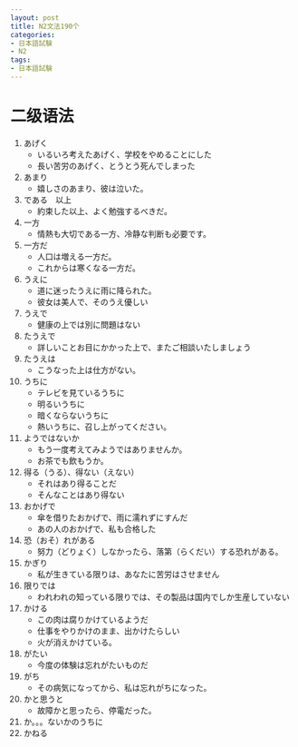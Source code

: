 ```yaml
---
layout: post
title: N2文法190个
categories:
- 日本語試験
- N2
tags:
- 日本語試験
---
```



二级语法
=========

1. あげく
    * いるいろ考えたあげく、学校をやめることにした
    * 長い苦労のあげく、とうとう死んでしまった
2. あまり
    * 嬉しさのあまり、彼は泣いた。
3. である　以上
    * 約束した以上、よく勉強するべきだ。
4. 一方
    * 情熱も大切である一方、冷静な判断も必要です。
5. 一方だ
	* 人口は増える一方だ。
	* これからは寒くなる一方だ。 
6. うえに
	* 道に迷ったうえに雨に降られた。
	* 彼女は美人で、そのうえ優しい
7. うえで
	* 健康の上では別に問題はない
8. たうえで
	* 詳しいことお目にかかった上で、またご相談いたしましょう
9. たうえは
	* こうなった上は仕方がない。
10. うちに
	* テレビを見ているうちに
	* 明るいうちに
	* 暗くならないうちに
	* 熱いうちに、召し上がってください。
11. ようではないか
	* もう一度考えてみようではありませんか。
	* お茶でも飲もうか。 
12. 得る（うる）、得ない（えない）
	* それはあり得ることだ
	* そんなことはあり得ない
13. おかげで
	* 傘を借りたおかげで、雨に濡れずにすんだ
	* あの人のおかげで、私も合格した
14. 恐（おそ）れがある
	* 努力（どりょく）しなかったら、落第（らくだい）する恐れがある。
15. かぎり
	* 私が生きている限りは、あなたに苦労はさせません
16. 限りでは
	* われわれの知っている限りでは、その製品は国内でしか生産していない
17. かける
	* この肉は腐りかけているようだ
	* 仕事をやりかけのまま、出かけたらしい
	* 火が消えかけている。
18. がたい
	* 今度の体験は忘れがたいものだ
19. がち
	* その病気になってから、私は忘れがちになった。
20. かと思うと
	* 故障かと思ったら、停電だった。
21. か。。。ないかのうちに
21. かねる
